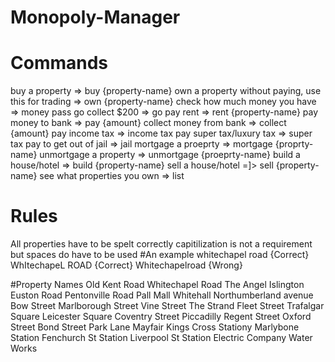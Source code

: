 # Monopoly-Manager

# Commands
buy a property => buy {property-name}
own a property without paying, use this for trading => own {property-name}
check how much money you have => money
pass go collect $200 => go
pay rent => rent {property-name}
pay money to bank => pay {amount}
collect money from bank => collect {amount}
pay income tax => income tax
pay super tax/luxury tax => super tax
pay to get out of jail => jail
mortgage a proeprty => mortgage {proprty-name}
unmortgage a property => unmortgage {proeprty-name}
build a house/hotel => build {property-name}
sell a house/hotel =]> sell {property-name}
see what properties you own => list

# Rules
All properties have to be spelt correctly
capitilization is not a requirement
but spaces do have to be used
#An example
whitechapel road {Correct}
WhItechapeL ROAD {Correct}
Whitechapelroad  {Wrong}

#Property Names
Old Kent Road
Whitechapel Road
The Angel Islington
Euston Road
Pentonville Road
Pall Mall
Whitehall
Northumberland avenue
Bow Street
Marlborough Street
Vine Street
The Strand
Fleet Street
Trafalgar Square
Leicester Square
Coventry Street
Piccadilly
Regent Street
Oxford Street
Bond Street
Park Lane
Mayfair
Kings Cross Stationy
Marlybone Station
Fenchurch St Station
Liverpool St Station
Electric Company
Water Works

